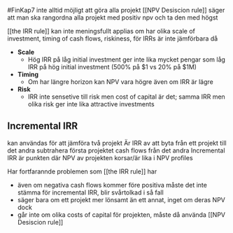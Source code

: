 #FinKap7
inte alltid möjligt att göra alla projekt
[[NPV Desiscion rule]] säger att man ska rangordna alla projekt med positiv npv och ta den med högst 

[[the IRR rule]] kan inte meningsfullt applias om har olika scale of investment, timing of cash flows, riskiness, för IRRs är inte jämförbara då
- **Scale**
	- Hög IRR på låg initial investment ger inte lika mycket pengar som låg IRR på hög initial investment (500% på \$1 vs 20% på \$1M)
- **Timing**
	- Om har längre horizon kan NPV vara högre även om IRR är lägre 
- **Risk**
	- IRR inte sensetive till risk men cost of capital är det; samma IRR men olika risk ger inte lika attractive investments

## Incremental IRR
kan användas för att jämföra två projekt
Är IRR av att byta från ett projekt till det andra
subtrahera första projektet cash flows från det andra
Incremental IRR är punkten där NPV av projekten korsar/är lika i NPV profiles

Har fortfarannde problemen som [[the IRR rule]] har
- även om negativa cash flows kommer före positiva måste det inte stämma för incremental IRR, blir svårtolkad i så fall
- säger bara om ett projekt mer lönsamt än ett annat, inget om deras NPV dock
- går inte om olika costs of capital för projekten, måste då använda [[NPV Desiscion rule]]